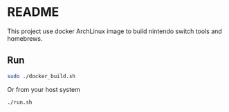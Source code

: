 README
======
This project use docker ArchLinux image to build nintendo switch tools and homebrews.

Run
---
```bash
sudo ./docker_build.sh
```

Or from your host system
```
./run.sh
```

